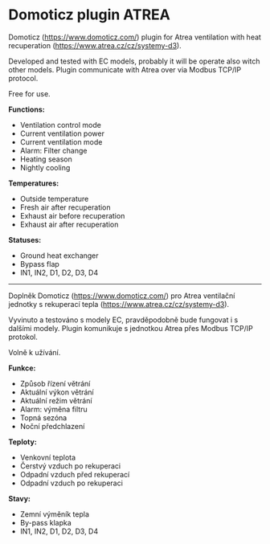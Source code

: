 # Domoticz plugin ATREA

Domoticz (https://www.domoticz.com/) plugin for Atrea ventilation with heat recuperation (https://www.atrea.cz/cz/systemy-d3).

Developed and tested with EC models, probably it will be operate also witch other models. Plugin communicate with Atrea over via Modbus TCP/IP protocol.

Free for use.

**Functions:**
 - Ventilation control mode
 - Current ventilation power
 - Current ventilation mode
 - Alarm: Filter change
 - Heating season
 - Nightly cooling
 
**Temperatures:**
 - Outside temperature
 - Fresh air after recuperation
 - Exhaust air before recuperation
 - Exhaust air after recuperation
 
 **Statuses:**
 - Ground heat exchanger
 - Bypass flap
 - IN1, IN2, D1, D2, D3, D4

---

Doplněk Domoticz (https://www.domoticz.com/) pro Atrea ventilační jednotky s rekuperací tepla (https://www.atrea.cz/cz/systemy-d3).

Vyvinuto a testováno s modely EC, pravděpodobně bude fungovat i s dalšími modely. Plugin komunikuje s jednotkou Atrea přes Modbus TCP/IP protokol.

Volně k užívání.

**Funkce:**
 - Způsob řízení větrání
 - Aktuální výkon větrání
 - Aktuální režim větrání
 - Alarm: výměna filtru
 - Topná sezóna
 - Noční předchlazení

**Teploty:**
 - Venkovní teplota
 - Čerstvý vzduch po rekuperaci
 - Odpadní vzduch před rekuperací
 - Odpadní vzduch po rekuperaci

**Stavy:**
 - Zemní výměník tepla
 - By-pass klapka
 - IN1, IN2, D1, D2, D3, D4
